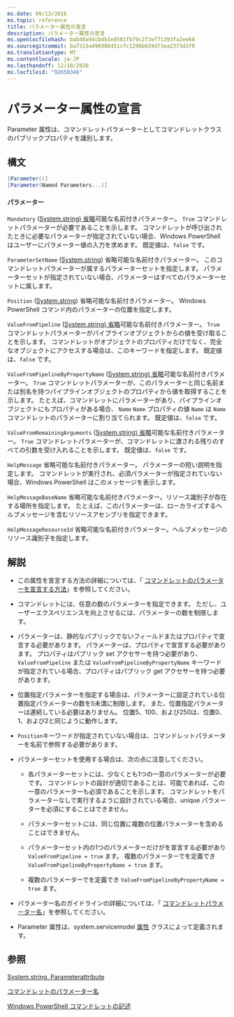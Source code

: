 ```yaml
---
ms.date: 09/13/2016
ms.topic: reference
title: パラメーター属性の宣言
description: パラメーター属性の宣言
ms.openlocfilehash: bab48a94cb4b1e8501fb79c2f3ef71393fa2ee68
ms.sourcegitcommit: ba7315a496986451cfc1296b659d73ea2373d3f0
ms.translationtype: MT
ms.contentlocale: ja-JP
ms.lasthandoff: 12/10/2020
ms.locfileid: "92650346"
---
```

# <a name="parameter-attribute-declaration"></a>パラメーター属性の宣言

Parameter 属性は、コマンドレットパラメーターとしてコマンドレットクラスのパブリックプロパティを識別します。

## <a name="syntax"></a>構文

```csharp
[Parameter()]
[Parameter(Named Parameters...)]
```

#### <a name="parameters"></a>パラメーター

`Mandatory` ([System.string) 省略](/dotnet/api/System.Boolean)可能な名前付きパラメーター。 `True` コマンドレットパラメーターが必要であることを示します。 コマンドレットが呼び出されたときに必要なパラメーターが指定されていない場合、Windows PowerShell はユーザーにパラメーター値の入力を求めます。 既定値は、`false` です。

`ParameterSetName` ([System.string](/dotnet/api/System.String)) 省略可能な名前付きパラメーター。 このコマンドレットパラメーターが属するパラメーターセットを指定します。 パラメーターセットが指定されていない場合、パラメーターはすべてのパラメーターセットに属します。

`Position` ([System.string](/dotnet/api/System.Int32)) 省略可能な名前付きパラメーター。 Windows PowerShell コマンド内のパラメーターの位置を指定します。

`ValueFromPipeline` ([System.string) 省略](/dotnet/api/System.Boolean)可能な名前付きパラメーター。 `True` コマンドレットパラメーターがパイプラインオブジェクトからの値を受け取ることを示します。 コマンドレットがオブジェクトのプロパティだけでなく、完全なオブジェクトにアクセスする場合は、このキーワードを指定します。 既定値は、`false` です。

`ValueFromPipelineByPropertyName` ([System.string) 省略](/dotnet/api/System.Boolean)可能な名前付きパラメーター。 `True` コマンドレットパラメーターが、このパラメーターと同じ名前または別名を持つパイプラインオブジェクトのプロパティから値を取得することを示します。 たとえば、コマンドレットにパラメーターがあり、パイプラインオブジェクトにもプロパティがある場合、 `Name` `Name` プロパティの値 `Name` は `Name` コマンドレットのパラメーターに割り当てられます。 既定値は、`false` です。

`ValueFromRemainingArguments` ([System.string) 省略](/dotnet/api/System.Boolean)可能な名前付きパラメーター。 `True` コマンドレットパラメーターが、コマンドレットに渡される残りのすべての引数を受け入れることを示します。 既定値は、`false` です。

`HelpMessage` 省略可能な名前付きパラメーター。 パラメーターの短い説明を指定します。 コマンドレットが実行され、必須パラメーターが指定されていない場合、Windows PowerShell はこのメッセージを表示します。

`HelpMessageBaseName` 省略可能な名前付きパラメーター。リソース識別子が存在する場所を指定します。 たとえば、このパラメーターは、ローカライズするヘルプメッセージを含むリソースアセンブリを指定できます。

`HelpMessageResourceId` 省略可能な名前付きパラメーター。ヘルプメッセージのリソース識別子を指定します。

## <a name="remarks"></a>解説

- この属性を宣言する方法の詳細については、「 [コマンドレットのパラメーターを宣言する方法](./how-to-declare-cmdlet-parameters.md)」を参照してください。

- コマンドレットには、任意の数のパラメーターを指定できます。 ただし、ユーザーエクスペリエンスを向上させるには、パラメーターの数を制限します。

- パラメーターは、静的なパブリックでないフィールドまたはプロパティで宣言する必要があります。 パラメーターは、プロパティで宣言する必要があります。 プロパティはパブリック set アクセサーを持つ必要があり、 `ValueFromPipeline` または `ValueFromPipelineByPropertyName` キーワードが指定されている場合、プロパティはパブリック get アクセサーを持つ必要があります。

- 位置指定パラメーターを指定する場合は、パラメーターに設定されている位置指定パラメーターの数を5未満に制限します。 また、位置指定パラメーターは連続している必要はありません。 位置5、100、および250は、位置0、1、および2と同じように動作します。

- `Position`キーワードが指定されていない場合は、コマンドレットパラメーターを名前で参照する必要があります。

- パラメーターセットを使用する場合は、次の点に注意してください。

  - 各パラメーターセットには、少なくとも1つの一意のパラメーターが必要です。 コマンドレットの設計が適切であることは、可能であれば、この一意のパラメーターも必須であることを示します。 コマンドレットをパラメーターなしで実行するように設計されている場合、unique パラメーターを必須にすることはできません。

  - パラメーターセットには、同じ位置に複数の位置パラメーターを含めることはできません。

  - パラメーターセット内の1つのパラメーターだけがを宣言する必要があり `ValueFromPipeline = true` ます。 複数のパラメーターでを定義でき `ValueFromPipelineByPropertyName = true` ます。

  - 複数のパラメーターでを定義でき `ValueFromPipelineByPropertyName = true` ます。

- パラメーター名のガイドラインの詳細については、「 [コマンドレットパラメーター名](standard-cmdlet-parameter-names-and-types.md)」を参照してください。

- Parameter 属性は、system.servicemodel [属性](/dotnet/api/System.Management.Automation.ParameterAttribute) クラスによって定義されます。

## <a name="see-also"></a>参照

[System.string. Parameterattribute](/dotnet/api/System.Management.Automation.ParameterAttribute)

[コマンドレットのパラメーター名](standard-cmdlet-parameter-names-and-types.md)

[Windows PowerShell コマンドレットの記述](./writing-a-windows-powershell-cmdlet.md)
